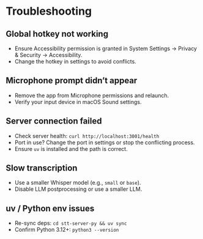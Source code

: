 # Troubleshooting

## Global hotkey not working
- Ensure Accessibility permission is granted in System Settings → Privacy & Security → Accessibility.
- Change the hotkey in settings to avoid conflicts.

## Microphone prompt didn’t appear
- Remove the app from Microphone permissions and relaunch.
- Verify your input device in macOS Sound settings.

## Server connection failed
- Check server health: `curl http://localhost:3001/health`
- Port in use? Change the port in settings or stop the conflicting process.
- Ensure `uv` is installed and the path is correct.

## Slow transcription
- Use a smaller Whisper model (e.g., `small` or `base`).
- Disable LLM postprocessing or use a smaller LLM.

## uv / Python env issues
- Re-sync deps: `cd stt-server-py && uv sync`
- Confirm Python 3.12+: `python3 --version`

